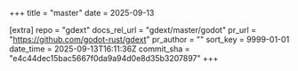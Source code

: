 +++
title = "master"
date = 2025-09-13

[extra]
repo = "gdext"
docs_rel_url = "gdext/master/godot"
pr_url = "https://github.com/godot-rust/gdext"
pr_author = ""
sort_key = 9999-01-01
date_time = 2025-09-13T16:11:36Z
commit_sha = "e4c44dec15bac5667f0da9a94d0e8d35b3207897"
+++


